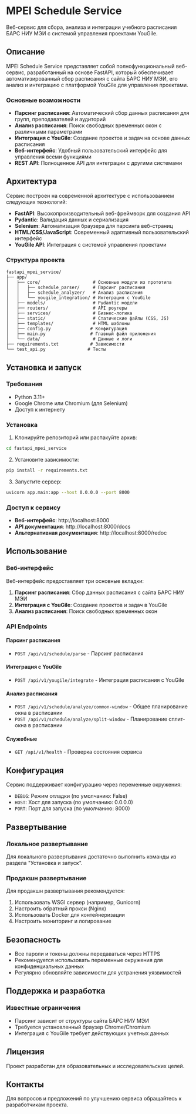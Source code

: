 # MPEI Schedule Service

Веб-сервис для сбора, анализа и интеграции учебного расписания БАРС НИУ МЭИ с системой управления проектами YouGile.

## Описание

MPEI Schedule Service представляет собой полнофункциональный веб-сервис, разработанный на основе FastAPI, который обеспечивает автоматизированный сбор расписания с сайта БАРС НИУ МЭИ, его анализ и интеграцию с платформой YouGile для управления проектами.

### Основные возможности

- **Парсинг расписания**: Автоматический сбор данных расписания для групп, преподавателей и аудиторий
- **Анализ расписания**: Поиск свободных временных окон с различными параметрами
- **Интеграция с YouGile**: Создание проектов и задач на основе данных расписания
- **Веб-интерфейс**: Удобный пользовательский интерфейс для управления всеми функциями
- **REST API**: Полноценное API для интеграции с другими системами

## Архитектура

Сервис построен на современной архитектуре с использованием следующих технологий:

- **FastAPI**: Высокопроизводительный веб-фреймворк для создания API
- **Pydantic**: Валидация данных и сериализация
- **Selenium**: Автоматизация браузера для парсинга веб-страниц
- **HTML/CSS/JavaScript**: Современный адаптивный пользовательский интерфейс
- **YouGile API**: Интеграция с системой управления проектами

### Структура проекта

```
fastapi_mpei_service/
├── app/
│   ├── core/                    # Основные модули из прототипа
│   │   ├── schedule_parser/     # Парсинг расписания
│   │   ├── schedule_analyzer/   # Анализ расписания
│   │   └── yougile_integration/ # Интеграция с YouGile
│   ├── models/                  # Pydantic модели
│   ├── routers/                 # API роутеры
│   ├── services/                # Бизнес-логика
│   ├── static/                  # Статические файлы (CSS, JS)
│   ├── templates/               # HTML шаблоны
│   ├── config.py               # Конфигурация
│   ├── main.py                 # Главный файл приложения
│   └── data/                    # Данные и логи
├── requirements.txt            # Зависимости
└── test_api.py                # Тесты
```

## Установка и запуск

### Требования

- Python 3.11+
- Google Chrome или Chromium (для Selenium)
- Доступ к интернету

### Установка

1. Клонируйте репозиторий или распакуйте архив:
```bash
cd fastapi_mpei_service
```

2. Установите зависимости:
```bash
pip install -r requirements.txt
```

3. Запустите сервер:
```bash
uvicorn app.main:app --host 0.0.0.0 --port 8000
```

### Доступ к сервису

- **Веб-интерфейс**: http://localhost:8000
- **API документация**: http://localhost:8000/docs
- **Альтернативная документация**: http://localhost:8000/redoc

## Использование

### Веб-интерфейс

Веб-интерфейс предоставляет три основные вкладки:

1. **Парсинг расписания**: Сбор данных расписания с сайта БАРС НИУ МЭИ
2. **Интеграция с YouGile**: Создание проектов и задач в YouGile
3. **Анализ расписания**: Поиск свободных временных окон

### API Endpoints

#### Парсинг расписания
- `POST /api/v1/schedule/parse` - Парсинг расписания

#### Интеграция с YouGile
- `POST /api/v1/yougile/integrate` - Интеграция расписания с YouGile

#### Анализ расписания
- `POST /api/v1/schedule/analyze/common-window` - Общее планирование окна в расписании
- `POST /api/v1/schedule/analyze/split-window` - Планирование сплит-окна в расписании

#### Служебные
- `GET /api/v1/health` - Проверка состояния сервиса

## Конфигурация

Сервис поддерживает конфигурацию через переменные окружения:

- `DEBUG`: Режим отладки (по умолчанию: False)
- `HOST`: Хост для запуска (по умолчанию: 0.0.0.0)
- `PORT`: Порт для запуска (по умолчанию: 8000)

## Развертывание

### Локальное развертывание

Для локального развертывания достаточно выполнить команды из раздела "Установка и запуск".

### Продакшн развертывание

Для продакшн развертывания рекомендуется:

1. Использовать WSGI сервер (например, Gunicorn)
2. Настроить обратный прокси (Nginx)
3. Использовать Docker для контейнеризации
4. Настроить мониторинг и логирование

## Безопасность

- Все пароли и токены должны передаваться через HTTPS
- Рекомендуется использовать переменные окружения для конфиденциальных данных
- Регулярно обновляйте зависимости для устранения уязвимостей

## Поддержка и разработка

### Известные ограничения

- Парсинг зависит от структуры сайта БАРС НИУ МЭИ
- Требуется установленный браузер Chrome/Chromium
- Интеграция с YouGile требует действующих учетных данных

## Лицензия

Проект разработан для образовательных и исследовательских целей.

## Контакты

Для вопросов и предложений по улучшению сервиса обращайтесь к разработчикам проекта.

